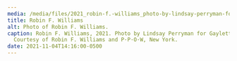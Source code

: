 ```yaml
---
media: /media/files/2021_robin-f.-williams_photo-by-lindsay-perryman-for-gayletter_1.jpg
title: Robin F. Williams
alt: Photo of Robin F. Williams.
caption: Robin F. Williams, 2021. Photo by Lindsay Perryman for Gayletter.
  Courtesy of Robin F. Williams and P·P·O·W, New York.
date: 2021-11-04T14:16:00-0500
---
```

